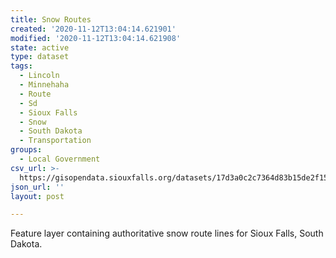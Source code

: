 ```yaml
---
title: Snow Routes
created: '2020-11-12T13:04:14.621901'
modified: '2020-11-12T13:04:14.621908'
state: active
type: dataset
tags:
  - Lincoln
  - Minnehaha
  - Route
  - Sd
  - Sioux Falls
  - Snow
  - South Dakota
  - Transportation
groups:
  - Local Government
csv_url: >-
  https://gisopendata.siouxfalls.org/datasets/17d3a0c2c7364d83b15de2f15add266c_21.csv?outSR=%7B%22latestWkid%22%3A32164%2C%22wkid%22%3A32164%7D
json_url: ''
layout: post

---
```

<div>Feature layer containing authoritative snow route lines for Sioux Falls, South Dakota.</div>
